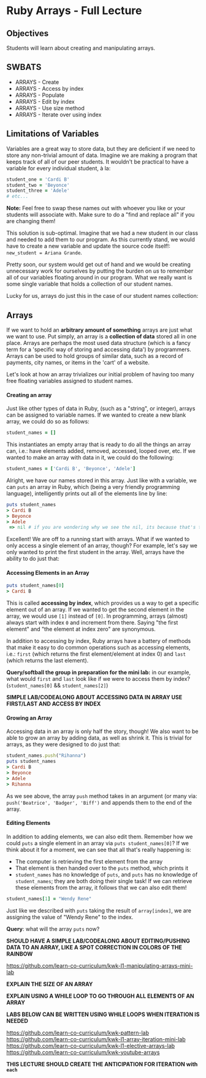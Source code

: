 # Ruby Arrays - Full Lecture

## Objectives

Students will learn about creating and manipulating arrays.

## SWBATS

+ ARRAYS - Create
+ ARRAYS - Access by index
+ ARRAYS - Populate
+ ARRAYS - Edit by index
+ ARRAYS - Use size method
+ ARRAYS - Iterate over using index

## Limitations of Variables

Variables are a great way to store data, but they are deficient if we need to store any non-trivial amount of data. Imagine we are making a program that keeps track of all of our peer students. It wouldn't be practical to have a variable for every individual student, à la:

```ruby
student_one = 'Cardi B'
student_two = 'Beyonce'
student_three = 'Adele'
# etc...
```

**Note:** Feel free to swap these names out with whoever you like or your students will associate with. Make sure to do a "find and replace all" if you are changing them!

This solution is sub-optimal. Imagine that we had a new student in our class and needed to add them to our program. As this currently stand, we would have to create a new variable and update the source code itself!: `new_student = Ariana Grande`.

Pretty soon, our system would get out of hand and we would be creating unnecessary work for ourselves by putting the burden on _us_ to remember all of our variables floating around in our program. What we really want is some single variable that holds a collection of our student names.

Lucky for us, arrays do just this in the case of our student names collection:

## Arrays

If we want to hold an **arbitrary amount of something** arrays are just what we want to use. Put simply, an array is a **collection of data** stored all in one place. Arrays are perhaps the most used data structure (which is a fancy term for a 'specific way of storing and accessing data') by programmers. Arrays can be used to hold groups of similar data, such as a record of payments, city names, or items in the 'cart' of a website.  

Let's look at how an array trivializes our initial problem of having too many free floating variables assigned to student names.

#### Creating an array

Just like other types of data in Ruby, (such as a "string", or integer), arrays can be assigned to variable names. If we wanted to create a new blank array, we could do so as follows:

```Ruby
student_names = []
```

This instantiates an empty array that is ready to do all the things an array can, i.e.: have elements added, removed, accessed, looped over, etc. If we wanted to make an array with data in it, we could do the following:

```Ruby
student_names = ['Cardi B', 'Beyonce', 'Adele']
```

Alright, we have our names stored in this array. Just like with a variable, we can `puts` an array in Ruby, which (being a very friendly programming language), intelligently prints out all of the elements line by line:

```ruby
puts student_names
> Cardi B
> Beyonce
> Adele
 => nil # if you are wondering why we see the nil, its because that's the return value of the method `puts` itself. IRB prints return values to the terminal by default
```

Excellent! We are off to a running start with arrays. What if we wanted to only access a single element of an array, though? For example, let's say we only wanted to print the first student in the array. Well, arrays have the ability to do just that:

#### Accessing Elements in an Array

```ruby
puts student_names[0]
> Cardi B
```

This is called **accessing by index**, which provides us a way to get a specific element out of an array. If we wanted to get the second element in the array, we would use `[1]` instead of `[0]`. In programming, arrays (almost) always start with index `0` and increment from there. Saying "the first element" and "the element at index zero" are synonymous.

In addition to accessing by index, Ruby arrays have a battery of methods that make it easy to do common operations such as accessing elements, i.e.: `first` (which returns the first element/element at index 0) and `last` (which returns the last element).

**Query/softball the group in preparation for the mini lab:** in our example, what would `first` and `last` look like if we were to access them by index? (`student_names[0]` && `student_names[2]`)

**SIMPLE LAB/CODEALONG ABOUT ACCESSING DATA IN ARRAY USE FIRST/LAST AND ACCESS BY INDEX**

#### Growing an Array

Accessing data in an array is only half the story, though! We also want to be able to grow an array by adding data, as well as shrink it. This is trivial for arrays, as they were designed to do just that:

```ruby
student_names.push("Rihanna")
puts student_names
> Cardi B
> Beyonce
> Adele
> Rihanna
```

As we see above, the array `push` method takes in an argument (or many via: `push('Beatrice', 'Badger', 'Biff')` and appends them to the end of the array.

#### Editing Elements

In addition to adding elements, we can also edit them. Remember how we could `puts` a single element in an array via `puts student_names[0]`? If we think about it for a moment, we can see that all that's really happening is:
  - The computer is retrieving the first element from the array
  - That element is then handed over to the `puts` method, which prints it
  - `student_names` has no knowledge of `puts`, and `puts` has no knowledge of `student_names`; they are both doing their single task!
If we can retrieve these elements from the array, it follows that we can also edit them!

```Ruby
student_names[1] = "Wendy Rene"
```

Just like we described with `puts` taking the result of `array[index]`, we are assigning the value of "Wendy Rene" to the index.

**Query**: what will the array `puts` now?

**SHOULD HAVE A SIMPLE LAB/CODEALONG ABOUT EDITING/PUSHING DATA TO AN ARRAY, LIKE A SPOT CORRECTION IN COLORS OF THE RAINBOW**

https://github.com/learn-co-curriculum/kwk-l1-manipulating-arrays-mini-lab

**EXPLAIN THE SIZE OF AN ARRAY**

**EXPLAIN USING A WHILE LOOP TO GO THROUGH ALL ELEMENTS OF AN ARRAY**

**LABS BELOW CAN BE WRITTEN USING WHILE LOOPS WHEN ITERATION IS NEEDED**

https://github.com/learn-co-curriculum/kwk-pattern-lab
https://github.com/learn-co-curriculum/kwk-l1-array-iteration-mini-lab
https://github.com/learn-co-curriculum/kwk-l1-elective-arrays-lab
https://github.com/learn-co-curriculum/kwk-youtube-arrays

**THIS LECTURE SHOULD CREATE THE ANTICIPATION FOR ITERATION with `each`**
